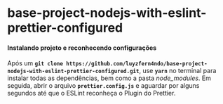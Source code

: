 # base-project-nodejs-with-eslint-prettier-configured

#### Instalando projeto e reconhecendo configurações

Após um **```git clone https://github.com/luyzfern4ndo/base-project-nodejs-with-eslint-prettier-configured.git```**, use **`` yarn ``** no terminal para instalar todas as dependências, bem como a pasta *node_modules*.
Em seguida, abrir o arquivo **``prettier.config.js``** e aguardar por alguns segundos até que o ESLint reconheça o Plugin do Prettier.

